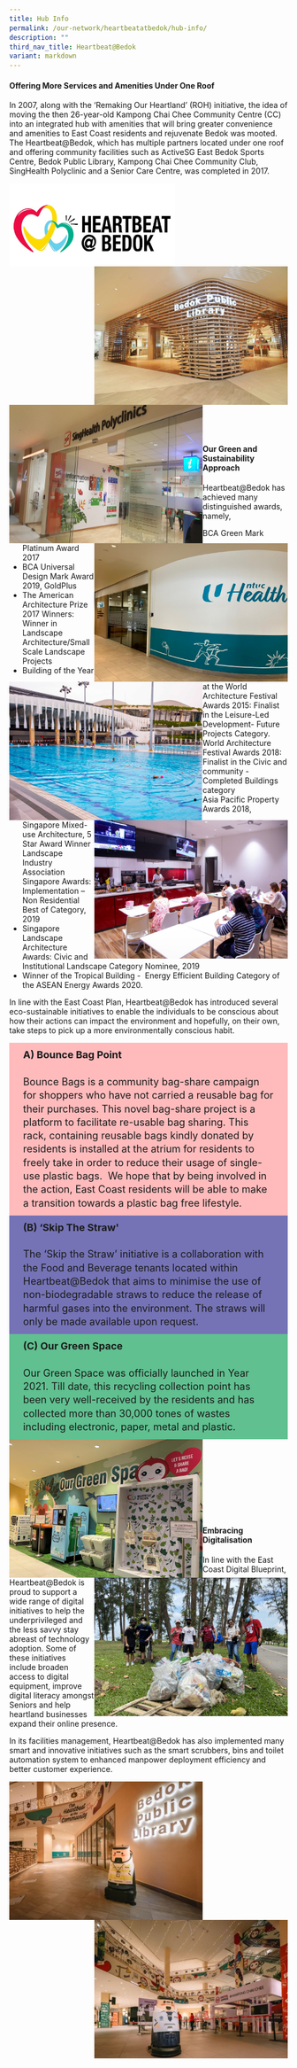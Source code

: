 ```yaml
---
title: Hub Info
permalink: /our-network/heartbeatatbedok/hub-info/
description: ""
third_nav_title: Heartbeat@Bedok
variant: markdown
---
```

#### Offering More Services and Amenities Under One Roof

In 2007, along with the ‘Remaking Our Heartland’ (ROH) initiative, the idea of moving the then 26-year-old Kampong Chai Chee Community Centre (CC) into an integrated hub with amenities that will bring greater convenience and amenities to East Coast residents and rejuvenate Bedok was mooted. The Heartbeat@Bedok, which has multiple partners located under one roof and offering community facilities such as ActiveSG East Bedok Sports Centre, Bedok Public Library, Kampong Chai Chee Community Club, SingHealth Polyclinic and a Senior Care Centre, was completed in 2017.

<img style="height:150px;width:300px" align="left" src="/images/Our%20Network/HeartBeat%20Bedok/HeartbeatBedok_19.jpg">
<img style="height:250px;width:350px" align="right" src="/images/Our%20Network/HeartBeat%20Bedok/HeartbeatBedok_10.jpg">
<br><br><br><br><br><br><br><br><br>
<img style="height:250px;width:350px" align="left" src="/images/Our%20Network/HeartBeat%20Bedok/HeartbeatBedok_6.jpg"><img style="height:250px;width:350px" align="right" src="/images/Our%20Network/HeartBeat%20Bedok/HeartbeatBedok_7.jpg">
<br><br><br><br><br><br><br><br><br>
<img style="height:250px;width:350px" align="left" src="/images/Our%20Network/HeartBeat%20Bedok/HeartbeatBedok_8.jpg">  <img style="height:250px;width:350px" align="right" src="/images/Our%20Network/HeartBeat%20Bedok/HeartbeatBedok_9.jpg"> 
<br><br><br><br><br><br><br>

 
#### Our Green and Sustainability Approach

Heartbeat@Bedok has achieved many distinguished awards, namely, 
&nbsp;
* BCA Green Mark Platinum Award 2017
* BCA Universal Design Mark Award 2019, GoldPlus
* The American Architecture Prize 2017 Winners: Winner in Landscape Architecture/Small Scale Landscape Projects
* Building of the Year at the World Architecture Festival Awards 2015: Finalist in the Leisure-Led Development- Future Projects Category.
World Architecture Festival Awards 2018: Finalist in the Civic and community - Completed Buildings category
* Asia Pacific Property Awards 2018, Singapore Mixed-use Architecture, 5 Star Award Winner
Landscape Industry Association Singapore Awards: Implementation – Non Residential Best of Category, 2019
* Singapore Landscape Architecture Awards: Civic and Institutional Landscape Category Nominee, 2019
* Winner of the Tropical Building - &nbsp;Energy Efficient Building Category of the ASEAN Energy Awards 2020.
   

In line with the East Coast Plan, Heartbeat@Bedok has introduced several eco-sustainable initiatives to enable the individuals to be conscious about how their actions can impact the environment and hopefully, on their own, take steps to pick up a more environmentally conscious habit.&nbsp;
<style>

td {
		display: block;
		vertical-align: middle;
}
	
input {
    display: none;
}

label {
    display: block;    
	  font-size: 120%;
    padding: 10px 30px;
    margin: 0 0 0 0;
    background: #153855;
    border-radius: 3px;
    color: #FFF;
  	position: relative;
}

.content {
    background: #FFFFFF;
    padding: 10px 25px;
    margin: 0 0 0 0;
    border-radius: 3 px;
}
</style>

<div class="content" style="background-color:#FFBBBC;">
<p style="font-size:18px; margin-top: 0px; margin-bottom:0px; line-height:1.35;">
	<b>A) Bounce Bag Point</b><br><br>
Bounce Bags is a community&nbsp;bag-share campaign for shoppers who have not carried a reusable&nbsp;bag&nbsp;for their purchases. This novel&nbsp;bag-share project is a platform to facilitate re-usable&nbsp;bag&nbsp;sharing. This rack, containing reusable&nbsp;bags&nbsp;kindly donated by residents is installed at the atrium for residents to freely take in order to reduce their usage of single-use plastic&nbsp;bags.&nbsp; We hope that by being involved in the action, East Coast residents will be able to make a transition towards a plastic&nbsp;bag&nbsp;free lifestyle. &nbsp;</p></div>


<div class="content" style="background-color:#7573B5;">
<p style="font-size:18px; margin-top: 0px; margin-bottom:0px; line-height:1.35;">
	<b>(B) ‘Skip The Straw'</b><br><br>
The ‘Skip the Straw’ initiative is a collaboration with the Food and Beverage tenants located within Heartbeat@Bedok that aims to minimise the use of non-biodegradable straws to reduce the release of harmful gases into the environment. The straws will only be made available upon request.</p></div>


<div class="content" style="background-color:#60C090;">
<p style="font-size:18px; margin-top: 0px; margin-bottom:0px; line-height:1.35;">
	<b>(C) Our Green Space</b><br><br>
Our Green Space was officially launched in Year 2021. Till date, this recycling collection point has been very well-received by the residents and has collected more than 30,000 tones of wastes including electronic, paper, metal and plastic.</p></div>

<img style="height:250px;width:350px" align="left" src="/images/Our%20Network/HeartBeat%20Bedok/HeartbeatBedok_11.jpg">
<img style="height:250px;width:350px" align="right" src="/images/Our%20Network/HeartBeat%20Bedok/HeartbeatBedok_20.jpg">
<br><br><br><br><br><br><br><br>


####    Embracing Digitalisation

In line with the East Coast Digital Blueprint, Heartbeat@Bedok is proud to support a wide range of digital initiatives to help the underprivileged and the less savvy stay abreast of technology adoption. Some of these initiatives include broaden access to digital equipment, improve digital literacy amongst Seniors and help heartland businesses expand their online presence. 

   In its facilities management, Heartbeat@Bedok has also implemented many smart and innovative initiatives such as the smart scrubbers, bins and toilet automation system to enhanced manpower deployment efficiency and better customer experience.

 <img style="height:250px;width:350px" align="left" src="/images/Our%20Network/Heartbeat%20Bedok/HeartbeatBedok_14.jpg"> <img style="height:250px;width:350px" align="right" src="/images/Our%20Network/Heartbeat%20Bedok/HeartbeatBedok_15.jpg">